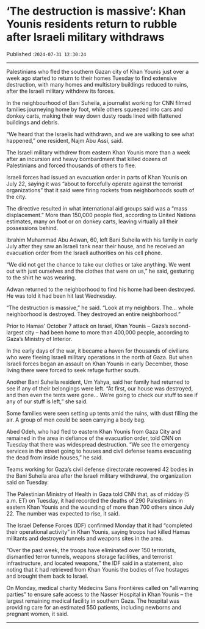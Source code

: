 # ‘The destruction is massive’: Khan Younis residents return to rubble after Israeli military withdraws

Published :`2024-07-31 12:30:24`

---

Palestinians who fled the southern Gazan city of Khan Younis just over a week ago started to return to their homes Tuesday to find extensive destruction, with many homes and multistory buildings reduced to ruins, after the Israeli military withdrew its forces.

In the neighbourhood of Bani Suheila, a journalist working for CNN filmed families journeying home by foot, while others squeezed into cars and donkey carts, making their way down dusty roads lined with flattened buildings and debris.

“We heard that the Israelis had withdrawn, and we are walking to see what happened,” one resident, Najm Abu Assi, said.

The Israeli military withdrew from eastern Khan Younis more than a week after an incursion and heavy bombardment that killed dozens of Palestinians and forced thousands of others to flee.

Israeli forces had issued an evacuation order in parts of Khan Younis on July 22, saying it was “about to forcefully operate against the terrorist organizations” that it said were firing rockets from neighborhoods south of the city.

The directive resulted in what international aid groups said was a “mass displacement.” More than 150,000 people fled, according to United Nations estimates, many on foot or on donkey carts, leaving virtually all their possessions behind.

Ibrahim Muhammad Abu Adwan, 60, left Bani Suheila with his family in early July after they saw an Israeli tank near their house, and he received an evacuation order from the Israeli authorities on his cell phone.

“We did not get the chance to take our clothes or take anything. We went out with just ourselves and the clothes that were on us,” he said, gesturing to the shirt he was wearing.

Adwan returned to the neighborhood to find his home had been destroyed. He was told it had been hit last Wednesday.

“The destruction is massive,” he said. “Look at my neighbors. The… whole neighborhood is destroyed. They destroyed an entire neighborhood.”

Prior to Hamas’ October 7 attack on Israel, Khan Younis – Gaza’s second-largest city – had been home to more than 400,000 people, according to Gaza’s Ministry of Interior.

In the early days of the war, it became a haven for thousands of civilians who were fleeing Israeli military operations in the north of Gaza. But when Israeli forces began an assault on Khan Younis in early December, those living there were forced to seek refuge further south.

Another Bani Suheila resident, Um Yahya, said her family had returned to see if any of their belongings were left. “At first, our house was destroyed, and then even the tents were gone… We’re going to check our stuff to see if any of our stuff is left,” she said.

Some families were seen setting up tents amid the ruins, with dust filling the air. A group of men could be seen carrying a body bag.

Abed Odeh, who had fled to eastern Khan Younis from Gaza City and remained in the area in defiance of the evacuation order, told CNN on Tuesday that there was widespread destruction. “We see the emergency services in the street going to houses and civil defense teams evacuating the dead from inside houses,” he said.

Teams working for Gaza’s civil defense directorate recovered 42 bodies in the Bani Suheila area after the Israeli military withdrawal, the organization said on Tuesday.

The Palestinian Ministry of Health in Gaza told CNN that, as of midday (5 a.m. ET) on Tuesday, it had recorded the deaths of 290 Palestinians in eastern Khan Younis and the wounding of more than 700 others since July 22. The number was expected to rise, it said.

The Israel Defense Forces (IDF) confirmed Monday that it had “completed their operational activity” in Khan Younis, saying troops had killed Hamas militants and destroyed tunnels and weapons sites in the area.

“Over the past week, the troops have eliminated over 150 terrorists, dismantled terror tunnels, weapons storage facilities, and terrorist infrastructure, and located weapons,” the IDF said in a statement, also noting that it had retrieved from Khan Younis the bodies of five hostages and brought them back to Israel.

On Monday, medical charity Médecins Sans Frontières called on “all warring parties” to ensure safe access to the Nasser Hospital in Khan Younis – the largest remaining medical facility in southern Gaza. The hospital was providing care for an estimated 550 patients, including newborns and pregnant women, it said.

---

